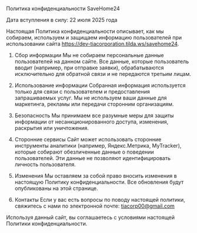 
Политика конфиденциальности SaveHome24

Дата вступления в силу: 22 июля 2025 года

Настоящая Политика конфиденциальности описывает, как мы собираем, используем и защищаем информацию пользователей при использовании сайта https://dev-tiacorporation.tilda.ws/savehome24.

1. Сбор информации
Мы не собираем персональные данные пользователей на данном сайте. Все данные, которые пользователь вводит (например, при отправке заявки), обрабатываются исключительно для обратной связи и не передаются третьим лицам.

2. Использование информации
Собранная информация используется только для связи с пользователем и предоставления запрашиваемых услуг. Мы не используем ваши данные для маркетинга, рекламы или передачи сторонним организациям.

3. Безопасность
Мы принимаем все разумные меры для защиты информации от несанкционированного доступа, изменения, раскрытия или уничтожения.

4. Сторонние сервисы
Сайт может использовать сторонние инструменты аналитики (например, Яндекс.Метрика, MyTracker), которые собирают обезличенные данные о поведении пользователей. Эти данные не позволяют идентифицировать личность пользователя.

5. Изменения
Мы оставляем за собой право вносить изменения в настоящую Политику конфиденциальности. Все обновления будут опубликованы на этой странице.

6. Контакты
Если у вас есть вопросы по поводу настоящей политики, свяжитесь с нами по электронной почте: tiacorp00@gmail.com

Используя данный сайт, вы соглашаетесь с условиями настоящей Политики конфиденциальности.
